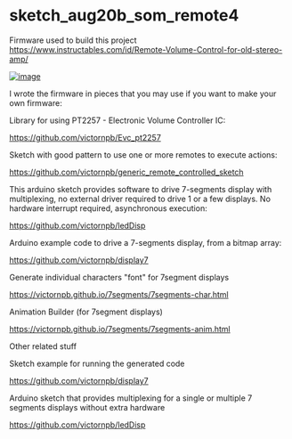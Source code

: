 # sketch_aug20b_som_remote4

Firmware used to build this project  
https://www.instructables.com/id/Remote-Volume-Control-for-old-stereo-amp/


[![image](https://user-images.githubusercontent.com/3372598/64479124-c9a06400-d188-11e9-8e63-e4e43545a2ac.png)
](https://www.instructables.com/id/Remote-Volume-Control-for-old-stereo-amp/)

I wrote the firmware in pieces that you may use if you want to make your own firmware:

Library for using PT2257 - Electronic Volume Controller IC:

https://github.com/victornpb/Evc_pt2257

Sketch with good pattern to use one or more remotes to execute actions:

https://github.com/victornpb/generic_remote_controlled_sketch

This arduino sketch provides software to drive 7-segments display with multiplexing, no external driver required to drive 1 or a few displays. No hardware interrupt required, asynchronous execution:

https://github.com/victornpb/ledDisp

Arduino example code to drive a 7-segments display, from a bitmap array:

https://github.com/victornpb/display7

Generate individual characters "font" for 7segment displays

https://victornpb.github.io/7segments/7segments-char.html

Animation Builder (for 7segment displays)

https://victornpb.github.io/7segments/7segments-anim.html

Other related stuff

Sketch example for running the generated code

https://github.com/victornpb/display7

Arduino sketch that provides multiplexing for a single or multiple 7 segments displays without extra hardware

https://github.com/victornpb/ledDisp
